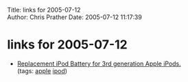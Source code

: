 Title: links for 2005-07-12  
Author: Chris Prather
Date: 2005-07-12 11:17:39

# links for 2005-07-12
<ul class="delicious">
	<li>
		<div class="delicious-link"><a href="http://ipodminibattery.com/3rd_gen_ipod_battery_replacement_instructions.html">Replacement iPod Battery for 3rd generation Apple iPods.</a></div>
		<div class="delicious-tags">(tags: <a href="http://del.icio.us/perigrin/apple">apple</a> <a href="http://del.icio.us/perigrin/ipod">ipod</a>)</div>
	</li>
</ul>

